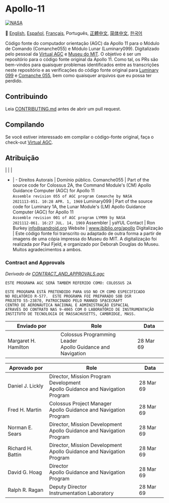 # Apollo-11
[![NASA][1]][2]

:crossed_flags:
[English][EN],
[Español][ES],
[Français][FR],
Português,
[正體中文][ZH_TW],
[简体中文][ZH_CN],
[한국어][KO_KR]

[EN]:README.md
[ES]:README.es.md
[FR]:README.fr.md
[PT_BR]:README.pt_br.md
[ZH_TW]:README.zh_tw.md
[ZH_CN]:README.zh_cn.md
[KO_KR]:README.ko_kr.md

Código fonte do computador orientação (AGC) da Apollo 11 para o Módulo
de Comando (Comanche055) e Módulo Lunar (Luminary099). Digitalizado
pelo pessoal da [Virtual AGC][3] e [Museu do MIT][4]. O objetivo é ser
um repositório para o código fonte original da Apollo 11. Como tal, os PRs
são bem-vindos para quaisquer problemas identificados entre as transcrições
neste repositório e as verificações do código fonte original para
[Luminary 099][5] e [Comanche 055][6], bem como quaisquer arquivos que
eu possa ter perdido.

## Contribuindo
Leia [CONTRIBUTING.md][7] antes de abrir um pull request.

## Compilando
Se você estiver interessado em compilar o código-fonte original, faça o
check-out [Virtual AGC][8].

## Atribuição

| | |
- | -
Direitos Autorais | Domínio público.
Comanche055       | Part of the source code for Colossus 2A, the Command Module's (CM) Apollo Guidance Computer (AGC) for Apollo 11<br>`Assemble revision 055 of AGC program Comanche by NASA`<br>`2021113-051. 10:28 APR. 1, 1969`
Luminary099       | Part of the source code for Luminary 1A, the Lunar Module's (LM) Apollo Guidance Computer (AGC) for Apollo 11<br>`Assemble revision 001 of AGC program LYM99 by NASA`<br>`2021112-061. 16:27 JUL. 14, 1969`
Assembler         | yaYUL
Contact           | Ron Burkey <info@sandroid.org>
Website           | www.ibiblio.org/apollo
Digitalização     | Este código fonte foi transcrito ou adaptado de outra forma a partir de imagens de uma cópia impressa do Museu do MIT. A digitalização foi realizada por Paul Fjeld, e organizado por Deborah Douglas do Museu. Muitos agradecimentos a ambos.

### Contract and Approvals
*Derivado de [CONTRACT_AND_APPROVALS.agc]*

```plain
ESTE PROGRAMA AGC SERÁ TAMBÉM REFERIDO COMO: COLOSSUS 2A

ESTE PROGRAMA ESTÁ PRETENDIDO PARA USO NO CM COMO ESPECIFICADO
NO RELATÓRIO R-577.  ESTE PROGRAMA FOI PREPARADO SOB DSR
PROJETO 55-23870, PATROCINADO PELO MANNED SPACECRAFT
CENTRO DE AERONÁUTICA NACIONAL E ADMINISTRAÇÃO ESPACIAL
ATRAVÉS DO CONTRATO NAS 9-4065 COM O LABORATÓRIO DE INSTRUMENTAÇÃO
INSTITUTO DE TECNOLOGIA DE MASSACHUSETTS, CAMBRIDGE, MASS.
```

Enviado por           | Role | Data
--------------------- | ---- | ----
Margaret H. Hamilton  | Colossus Programming Leader<br>Apollo Guidance and Navigation | 28 Mar 69

Aprovado por       | Role | Data
------------------ | ---- | ----
Daniel J. Lickly   | Director, Mission Program Development<br>Apollo Guidance and Navigation Program | 28 Mar 69
Fred H. Martin     | Colossus Project Manager<br>Apollo Guidance and Navigation Program | 28 Mar 69
Norman E. Sears    | Director, Mission Development<br>Apollo Guidance and Navigation Program | 28 Mar 69
Richard H. Battin  | Director, Mission Development<br>Apollo Guidance and Navigation Program | 28 Mar 69
David G. Hoag      | Director<br>Apollo Guidance and Navigation Program | 28 Mar 69
Ralph R. Ragan     | Deputy Director<br>Instrumentation Laboratory | 28 Mar 69

[CONTRACT_AND_APPROVALS.agc]:https://github.com/chrislgarry/Apollo-11/blob/chrislgarry-sourcecode-index/Comanche055/CONTRACT_AND_APPROVALS.agc
[1]:https://cdn.rawgit.com/aleen42/badges/c9246f74/src/nasa.svg
[2]:https://www.nasa.gov/mission_pages/apollo/missions/apollo11.html
[3]:http://www.ibiblio.org/apollo/
[4]:http://web.mit.edu/museum/
[5]:http://www.ibiblio.org/apollo/ScansForConversion/Luminary099/
[6]:http://www.ibiblio.org/apollo/ScansForConversion/Comanche055/
[7]:https://github.com/chrislgarry/Apollo-11/blob/master/CONTRIBUTING.md
[8]:https://github.com/rburkey2005/virtualagc
